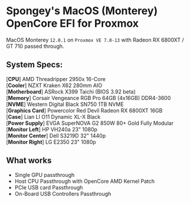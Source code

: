 # Spongey's MacOS (Monterey) OpenCore EFI for Proxmox
MacOS Monterey `12.0.1` on `Proxmox VE 7.0-13` with Radeon RX 6800XT / GT 710 passed through.


## System Specs:
[**CPU**] AMD Threadripper 2950x 16-Core <br />
[**Cooler**] NZXT Kraken X62 280mm AIO <br />
[**Motherboard**] ASRock X399 Taichi (BIOS 3.92 beta) <br />
[**Memory**] Corsair Vengeance RGB Pro 64GB (4x16GB) DDR4-3600 <br />
[**NVME**] Western Digital Black SN750 1TB NVME <br />
[**Graphics Card**] Powercolor Red Devil Radeon RX 6800XT 16GB <br />
[**Case**] Lian LI O11 Dynamic XL-X Black <br />
[**Power Supply**] EVGA SuperNOVA G2 850W 80+ Gold Fully Modular <br />
[**Monitor Left**] HP VH240a 23" 1080p <br />
[**Monitor Center**] Dell S3219D 32" 1440p <br />
[**Monitor Right**] LG E2350 23" 1080p <br />

## What works
- Single GPU passthrough
- Host CPU Passthrough with OpenCore AMD Kernel Patch
- PCIe USB card Passthrough
- On-Board USB Controllers Passthrough
